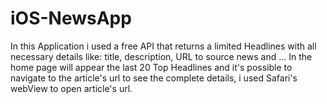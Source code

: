 # iOS-NewsApp

In this Application i used a free API that returns a limited Headlines with all necessary details like: title, description, URL to source news and ...
In the home page will appear the last 20 Top Headlines and it's possible to navigate to the article's url to see the complete details, i used Safari's webView to open article's url.
